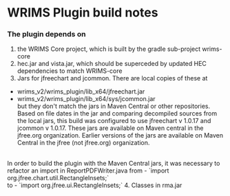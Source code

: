 # WRIMS Plugin build notes

### The plugin depends on 
1. the WRIMS Core project, which is built by the gradle sub-project wrims-core
2. hec.jar and vista.jar, which should be superceded by updated HEC dependencies to match WRIMS-core
3. Jars for jfreechart and jcommon. There are local copies of these at 
  - wrims_v2/wrims_plugin/lib_x64/jfreechart.jar
  - wrims_v2/wrims_plugin/lib_x64/sys/jcommon.jar<br>
but they don't match the jars in Maven Central or other repositories. Based on 
file dates in the jar and comparing decompiled sources from the local jars, this 
build was configured to use jfreechart v 1.0.17 and jcommon v 1.0.17. These jars 
are available on Maven central in the jfree.org organization. Earlier versions of 
the jars are available on Maven Central in the jfree (not jfree.org) organization.
<br>
In order to build the plugin with the Maven Central jars, it was necessary to refactor
an import in ReportPDFWriter.java from
  - `import org.jfree.chart.util.RectangleInsets;`
<br>to
  - `import org.jfree.ui.RectangleInsets;`
4. Classes in rma.jar
